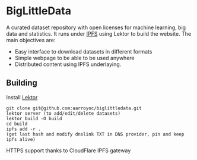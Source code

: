 # BigLittleData

A curated dataset repository with open licenses for machine learning, big data and statistics. It runs under [IPFS](https://ipfs.io/) using Lektor to build the website. The main objectives are:

* Easy interface to download datasets in different formats
* Simple webpage to be able to be used anywhere
* Distributed content using IPFS underlaying.

## Building

Install [Lektor](https://www.getlektor.com/)

```
git clone git@github.com:aarroyoc/biglittledata.git
lektor server (to add/edit/delete datasets)
lektor build -O build
cd build
ipfs add -r .
(get last hash and modify dnslink TXT in DNS provider, pin and keep ipfs alive)
```
HTTPS support thanks to CloudFlare IPFS gateway
